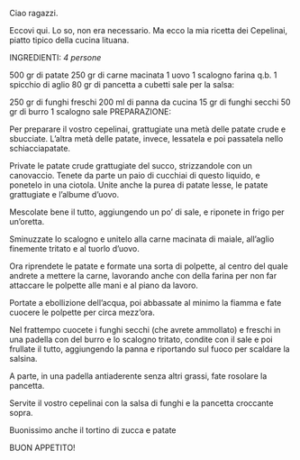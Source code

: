 Ciao ragazzi.

Eccovi qui. Lo so, non era necessario. Ma ecco la mia ricetta dei Cepelinai, piatto tipico della cucina lituana.

INGREDIENTI: *4 persone*

500 gr di patate
250 gr di carne macinata
1 uovo
1 scalogno
farina q.b.
1 spicchio di aglio
80 gr di pancetta a cubetti
sale
per la salsa:

250 gr di funghi freschi
200 ml di panna da cucina
15 gr di funghi secchi
50 gr di burro
1 scalogno
sale
PREPARAZIONE:

Per preparare il vostro cepelinai, grattugiate una metà delle patate crude e sbucciate. L’altra metà delle patate, invece, lessatela e poi passatela nello schiacciapatate.

Private le patate crude grattugiate del succo, strizzandole con un canovaccio. Tenete da parte un paio di cucchiai di questo liquido, e ponetelo in una ciotola. Unite anche la purea di patate lesse, le patate grattugiate e l’albume d’uovo.

Mescolate bene il tutto, aggiungendo un po’ di sale, e riponete in frigo per un’oretta.

Sminuzzate lo scalogno e unitelo alla carne macinata di maiale, all’aglio finemente tritato e al tuorlo d’uovo.

Ora riprendete le patate e formate una sorta di polpette, al centro del quale andrete a mettere la carne, lavorando anche con della farina per non far attaccare le polpette alle mani e al piano da lavoro.

Portate a ebollizione dell’acqua, poi abbassate al minimo la fiamma e fate cuocere le polpette per circa mezz’ora.

Nel frattempo cuocete i funghi secchi (che avrete ammollato) e freschi in una padella con del burro e lo scalogno tritato, condite con il sale e poi frullate il tutto, aggiungendo la panna e riportando sul fuoco per scaldare la salsina.

A parte, in una padella antiaderente senza altri grassi, fate rosolare la pancetta.

Servite il vostro cepelinai con la salsa di funghi e la pancetta croccante sopra.

Buonissimo anche il tortino di zucca e patate

BUON APPETITO!
